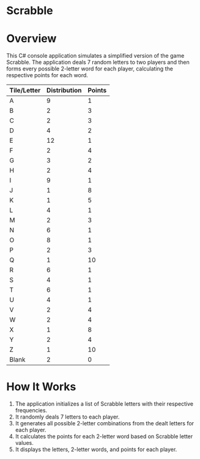 # Scrabble
# Overview
This C# console application simulates a simplified version of the game Scrabble. The application deals 7 random letters to two players and then forms every possible 2-letter word for each player, calculating the respective points for each word.

| Tile/Letter | Distribution | Points |
|-------------|--------------|--------|
| A           | 9            | 1      |
| B           | 2            | 3      |
| C           | 2            | 3      |
| D           | 4            | 2      |
| E           | 12           | 1      |
| F           | 2            | 4      |
| G           | 3            | 2      |
| H           | 2            | 4      |
| I           | 9            | 1      |
| J           | 1            | 8      |
| K           | 1            | 5      |
| L           | 4            | 1      |
| M           | 2            | 3      |
| N           | 6            | 1      |
| O           | 8            | 1      |
| P           | 2            | 3      |
| Q           | 1            | 10     |
| R           | 6            | 1      |
| S           | 4            | 1      |
| T           | 6            | 1      |
| U           | 4            | 1      |
| V           | 2            | 4      |
| W           | 2            | 4      |
| X           | 1            | 8      |
| Y           | 2            | 4      |
| Z           | 1            | 10     |
| Blank       | 2            | 0      |


# How It Works
1. The application initializes a list of Scrabble letters with their respective frequencies.
2. It randomly deals 7 letters to each player.
3. It generates all possible 2-letter combinations from the dealt letters for each player.
4. It calculates the points for each 2-letter word based on Scrabble letter values.
5. It displays the letters, 2-letter words, and points for each player.

